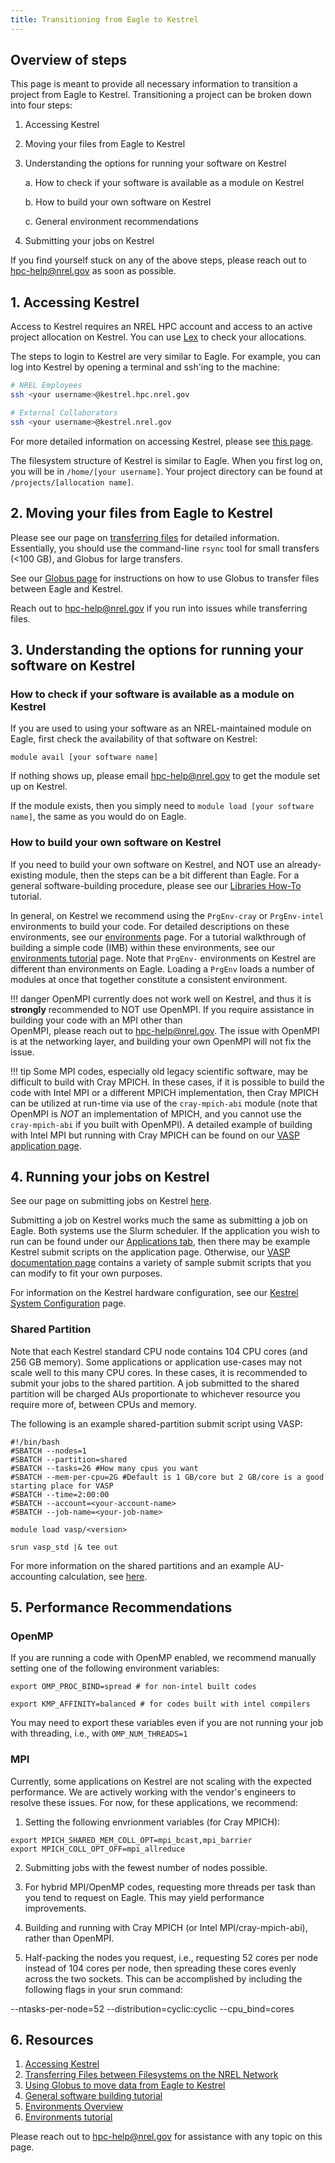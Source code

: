 ```yaml
---
title: Transitioning from Eagle to Kestrel
---
```


## Overview of steps

This page is meant to provide all necessary information to transition a project from Eagle to Kestrel. Transitioning a project can be broken down into four steps:

1. Accessing Kestrel
2. Moving your files from Eagle to Kestrel
3. Understanding the options for running your software on Kestrel

    a. How to check if your software is available as a module on Kestrel

    b. How to build your own software on Kestrel

    c. General environment recommendations

4. Submitting your jobs on Kestrel

If you find yourself stuck on any of the above steps, please reach out to hpc-help@nrel.gov as soon as possible.

## 1. Accessing Kestrel

Access to Kestrel requires an NREL HPC account and access to an active project allocation on Kestrel. You can use [Lex](https://hpcprojects.nrel.gov/login/?next=/) to check your allocations. 

The steps to login to Kestrel are very similar to Eagle. For example, you can log into Kestrel by opening a terminal and ssh'ing to the machine:

```bash
# NREL Employees 
ssh <your username>@kestrel.hpc.nrel.gov

# External Collaborators 
ssh <your username>@kestrel.nrel.gov

```
For more detailed information on accessing Kestrel, please see [this page](./Kestrel/index.md). 

The filesystem structure of Kestrel is similar to Eagle. When you first log on, you will be in `/home/[your username]`. Your project directory can be found at `/projects/[allocation name]`.

## 2. Moving your files from Eagle to Kestrel

Please see our page on [transferring files](../Managing_Data/Transferring_Files/index.md) for detailed information. Essentially, you should use the command-line `rsync` tool for small transfers (<100 GB), and Globus for large transfers. 

See our [Globus page](../Managing_Data/Transferring_Files/globus.md) for instructions on how to use Globus to transfer files between Eagle and Kestrel.

Reach out to hpc-help@nrel.gov if you run into issues while transferring files.

## 3. Understanding the options for running your software on Kestrel

### How to check if your software is available as a module on Kestrel

If you are used to using your software as an NREL-maintained module on Eagle, first check the availability of that software on Kestrel:

`module avail [your software name]`

If nothing shows up, please email hpc-help@nrel.gov to get the module set up on Kestrel.

If the module exists, then you simply need to `module load [your software name]`, the same as you would do on Eagle.

### How to build your own software on Kestrel

If you need to build your own software on Kestrel, and NOT use an already-existing module, then the steps can be a bit different than Eagle. For a general software-building procedure, please see our [Libraries How-To](../Development/Libraries/howto.md#summary-of-steps) tutorial.

In general, on Kestrel we recommend using the `PrgEnv-cray` or `PrgEnv-intel` environments to build your code. For detailed descriptions on these environments, see our [environments](./Kestrel/Environments/index.md) page. For a tutorial walkthrough of building a simple code (IMB) within these environments, see our [environments tutorial](./Kestrel/Environments/tutorial.md) page. Note that `PrgEnv-` environments on Kestrel are different than environments on Eagle. Loading a `PrgEnv` loads a number of modules at once that together constitute a consistent environment. 

!!! danger
	OpenMPI currently does not work well on Kestrel, and thus it is **strongly** recommended to NOT use OpenMPI. If you require assistance in building your code with an MPI other than 		
    OpenMPI, please reach out to hpc-help@nrel.gov. The issue with OpenMPI is at the networking layer, and building your own OpenMPI will not fix the issue.

!!! tip
    Some MPI codes, especially old legacy scientific software, may be difficult to build with Cray MPICH. In these cases, if it is possible to build the code with Intel MPI or a different MPICH implementation, then Cray MPICH can be utilized at run-time via use of the `cray-mpich-abi` module (note that OpenMPI is *NOT* an implementation of MPICH, and you cannot use the `cray-mpich-abi` if you built with OpenMPI). A detailed example of building with Intel MPI but running with Cray MPICH can be found on our [VASP application page](../Applications/vasp.md). 

## 4. Running your jobs on Kestrel

See our page on submitting jobs on Kestrel [here](./Kestrel/running.md).

Submitting a job on Kestrel works much the same as submitting a job on Eagle. Both systems use the Slurm scheduler. If the application you wish to run can be found under our [Applications tab](../Applications/index.md), then there may be example Kestrel submit scripts on the application page. Otherwise, our [VASP documentation page](../Applications/vasp.md#vasp-on-kestrel) contains a variety of sample submit scripts that you can modify to fit your own purposes.

For information on the Kestrel hardware configuration, see our [Kestrel System Configuration](https://www.nrel.gov/hpc/kestrel-system-configuration.html) page.

### Shared Partition

Note that each Kestrel standard CPU node contains 104 CPU cores (and 256 GB memory). Some applications or application use-cases may not scale well to this many CPU cores. In these cases, it is recommended to submit your jobs to the shared partition. A job submitted to the shared partition  will be charged AUs proportionate to whichever resource you require more of, between CPUs and memory.

The following is an example shared-partition submit script using VASP:

```
#!/bin/bash
#SBATCH --nodes=1
#SBATCH --partition=shared
#SBATCH --tasks=26 #How many cpus you want
#SBATCH --mem-per-cpu=2G #Default is 1 GB/core but 2 GB/core is a good starting place for VASP
#SBATCH --time=2:00:00
#SBATCH --account=<your-account-name>
#SBATCH --job-name=<your-job-name>

module load vasp/<version>

srun vasp_std |& tee out
```

For more information on the shared partitions and an example AU-accounting calculation, see [here](./Kestrel/running.md#shared-node-partition).

## 5. Performance Recommendations

### OpenMP

If you are running a code with OpenMP enabled, we recommend manually setting one of the following environment variables:

```
export OMP_PROC_BIND=spread # for non-intel built codes

export KMP_AFFINITY=balanced # for codes built with intel compilers
```

You may need to export these variables even if you are not running your job with threading, i.e., with `OMP_NUM_THREADS=1`

### MPI

Currently, some applications on Kestrel are not scaling with the expected performance. We are actively working with the vendor's engineers to resolve these issues. For now, for these applications, we recommend:

1. Setting the following envrionment variables (for Cray MPICH):
```
export MPICH_SHARED_MEM_COLL_OPT=mpi_bcast,mpi_barrier 
export MPICH_COLL_OPT_OFF=mpi_allreduce 
```

2. Submitting jobs with the fewest number of nodes possible.

3. For hybrid MPI/OpenMP codes, requesting more threads per task than you tend to request on Eagle. This may yield performance improvements.

4. Building and running with Cray MPICH (or Intel MPI/cray-mpich-abi), rather than OpenMPI.

5. Half-packing the nodes you request, i.e., requesting 52 cores per node instead of 104 cores per node, then spreading these cores evenly across the two sockets. This can be accomplished by including the following flags in your srun command:
   
--ntasks-per-node=52 --distribution=cyclic:cyclic --cpu_bind=cores 

## 6. Resources

1. [Accessing Kestrel](./Kestrel/index.md)
2. [Transferring Files between Filesystems on the NREL Network](../Managing_Data/Transferring_Files/index.md)
3. [Using Globus to move data from Eagle to Kestrel](../Managing_Data/Transferring_Files/globus.md)
4. [General software building tutorial](../Development/Libraries/howto.md)
5. [Environments Overview](./Kestrel/Environments/index.md)
6. [Environments tutorial](./Kestrel/Environments/tutorial.md)

Please reach out to hpc-help@nrel.gov for assistance with any topic on this page.
